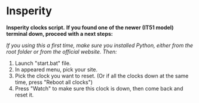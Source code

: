 # Insperity
**Insperity clocks script.**
**If you found one of the newer (IT51 model) terminal down, proceed with a next steps:**

*If you using this a first time, make sure you installed Python, either from the root folder or from the official website. Then:*

1. Launch "start.bat" file.
2. In appeared menu, pick your site.
3. Pick the clock you want to reset. (Or if all the clocks down at the same time, press "Reboot all clocks")
4. Press "Watch" to make sure this clock is down, then come back and reset it.


